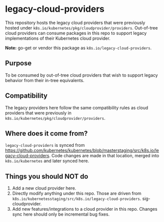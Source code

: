 # legacy-cloud-providers

This repository hosts the legacy cloud providers that were previously hosted under
`k8s.io/kubernetes/pkg/cloudprovider/providers`. Out-of-tree cloud providers can consume
packages in this repo to support legacy implementations of their Kubernetes cloud provider.

**Note:** go-get or vendor this package as `k8s.io/legacy-cloud-providers`.

## Purpose

To be consumed by out-of-tree cloud providers that wish to support legacy behavior
from their in-tree equivalents.

## Compatibility

The legacy providers here follow the same compatibility rules as cloud providers that
were previously in `k8s.io/kubernetes/pkg/cloudprovider/providers`.

## Where does it come from?

`legacy-cloud-providers` is synced from https://github.com/kubernetes/kubernetes/blob/masterstaging/src/k8s.io/legacy-cloud-providers.
Code changes are made in that location, merged into `k8s.io/kubernetes` and later synced here.

## Things you should NOT do

 1. Add a new cloud provider here.
 2. Directly modify anything under this repo. Those are driven from `k8s.io/kubernetesstaging/src/k8s.io/legacy-cloud-providers`.
    sig-cloudprovider.
 3. Add new features/integrations to a cloud provider in this repo. Changes sync here should only be incremental bug fixes.
